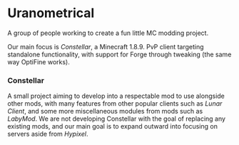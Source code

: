 # Uranometrical
A group of people working to create a fun little MC modding project.

Our main focus is _Constellar_, a Minecraft 1.8.9. PvP client targeting standalone functionality, with support for Forge through tweaking (the same way OptiFine works).

### Constellar
A small project aiming to develop into a respectable mod to use alongside other mods, with many features from other popular clients such as _Lunar Client_, and some more miscellaneous modules from mods such as _LabyMod_. We are not developing Constellar with the goal of replacing any existing mods, and our main goal is to expand outward into focusing on servers aside from _Hypixel_.
